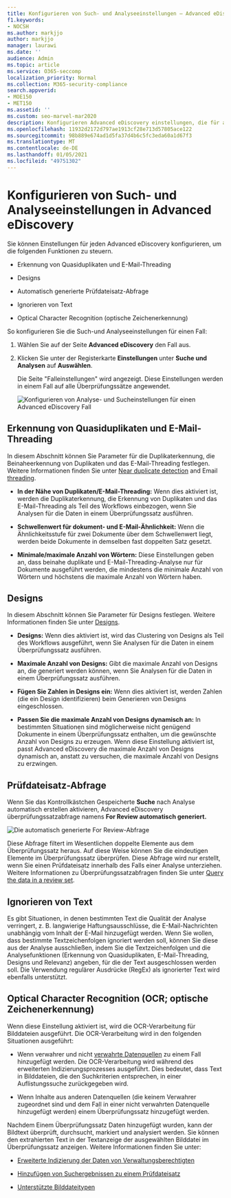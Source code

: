 ```yaml
---
title: Konfigurieren von Such- und Analyseeinstellungen – Advanced eDiscovery
f1.keywords:
- NOCSH
ms.author: markjjo
author: markjjo
manager: laurawi
ms.date: ''
audience: Admin
ms.topic: article
ms.service: O365-seccomp
localization_priority: Normal
ms.collection: M365-security-compliance
search.appverid:
- MOE150
- MET150
ms.assetid: ''
ms.custom: seo-marvel-mar2020
description: Konfigurieren Advanced eDiscovery einstellungen, die für alle Überprüfungssatz in einem Fall gelten. Dies umfasst Einstellungen für die Analyse und optische Zeichenerkennung.
ms.openlocfilehash: 11932d2172d797ae1913cf28e713d57805ace122
ms.sourcegitcommit: 98b889e674ad1d5fa37d4b6c5fc3eda60a1d67f3
ms.translationtype: MT
ms.contentlocale: de-DE
ms.lasthandoff: 01/05/2021
ms.locfileid: "49751302"
---
```

# <a name="configure-search-and-analytics-settings-in-advanced-ediscovery"></a>Konfigurieren von Such- und Analyseeinstellungen in Advanced eDiscovery

Sie können Einstellungen für jeden Advanced eDiscovery konfigurieren, um die folgenden Funktionen zu steuern.

- Erkennung von Quasiduplikaten und E-Mail-Threading

- Designs

- Automatisch generierte Prüfdateisatz-Abfrage

- Ignorieren von Text

- Optical Character Recognition (optische Zeichenerkennung)

So konfigurieren Sie die Such-und Analyseeinstellungen für einen Fall:

1. Wählen Sie auf der Seite **Advanced eDiscovery** den Fall aus.

2. Klicken Sie unter der Registerkarte **Einstellungen** unter **Suche und Analysen** auf **Auswählen**.

   Die Seite "Falleinstellungen" wird angezeigt. Diese Einstellungen werden in einem Fall auf alle Überprüfungssätze angewendet.

   ![Konfigurieren von Analyse- und Sucheinstellungen für einen Advanced eDiscovery Fall](../media/AeDCaseSettings.png)

## <a name="near-duplicates-and-email-threading"></a>Erkennung von Quasiduplikaten und E-Mail-Threading

In diesem Abschnitt können Sie Parameter für die Duplikaterkennung, die Beinaheerkennung von Duplikaten und das E-Mail-Threading festlegen. Weitere Informationen finden Sie unter [Near duplicate detection](near-duplicate-detection-in-advanced-ediscovery.md) and Email [threading](email-threading-in-advanced-ediscovery.md).

- **In der Nähe von Duplikaten/E-Mail-Threading:** Wenn dies aktiviert ist, werden die Duplikaterkennung, die Erkennung von Duplikaten und das E-Mail-Threading als Teil des Workflows einbezogen, wenn Sie Analysen für die Daten in einem Überprüfungssatz ausführen.

- **Schwellenwert für dokument- und E-Mail-Ähnlichkeit:** Wenn die Ähnlichkeitsstufe für zwei Dokumente über dem Schwellenwert liegt, werden beide Dokumente in demselben fast doppelten Satz gesetzt.

- **Minimale/maximale Anzahl von Wörtern:** Diese Einstellungen geben an, dass beinahe duplikate und E-Mail-Threading-Analyse nur für Dokumente ausgeführt werden, die mindestens die minimale Anzahl von Wörtern und höchstens die maximale Anzahl von Wörtern haben.

## <a name="themes"></a>Designs

In diesem Abschnitt können Sie Parameter für Designs festlegen. Weitere Informationen finden Sie unter [Designs](themes-in-advanced-ediscovery.md).

- **Designs:** Wenn dies aktiviert ist, wird das Clustering von Designs als Teil des Workflows ausgeführt, wenn Sie Analysen für die Daten in einem Überprüfungssatz ausführen.

- **Maximale Anzahl von Designs:** Gibt die maximale Anzahl von Designs an, die generiert werden können, wenn Sie Analysen für die Daten in einem Überprüfungssatz ausführen.

- **Fügen Sie Zahlen in Designs ein:** Wenn dies aktiviert ist, werden Zahlen (die ein Design identifizieren) beim Generieren von Designs eingeschlossen. 

- **Passen Sie die maximale Anzahl von Designs dynamisch an:** In bestimmten Situationen sind möglicherweise nicht genügend Dokumente in einem Überprüfungssatz enthalten, um die gewünschte Anzahl von Designs zu erzeugen. Wenn diese Einstellung aktiviert ist, passt Advanced eDiscovery die maximale Anzahl von Designs dynamisch an, anstatt zu versuchen, die maximale Anzahl von Designs zu erzwingen.

## <a name="review-set-query"></a>Prüfdateisatz-Abfrage

Wenn Sie das Kontrollkästchen Gespeicherte **Suche** nach Analyse automatisch erstellen aktivieren, Advanced eDiscovery überprüfungssatzabfrage namens **For Review automatisch generiert.** 

![Die automatisch generierte For Review-Abfrage](../media/AeDForReviewQuery.png)

Diese Abfrage filtert im Wesentlichen doppelte Elemente aus dem Überprüfungssatz heraus. Auf diese Weise können Sie die eindeutigen Elemente im Überprüfungssatz überprüfen. Diese Abfrage wird nur erstellt, wenn Sie einen Prüfdateisatz innerhalb des Falls einer Analyse unterziehen. Weitere Informationen zu Überprüfungssatzabfragen finden Sie unter [Query the data in a review set](review-set-search.md).

## <a name="ignore-text"></a>Ignorieren von Text

Es gibt Situationen, in denen bestimmten Text die Qualität der Analyse verringert, z. B. langwierige Haftungsausschlüsse, die E-Mail-Nachrichten unabhängig vom Inhalt der E-Mail hinzugefügt werden. Wenn Sie wollen, dass bestimmte Textzeichenfolgen ignoriert werden soll, können Sie diese aus der Analyse ausschließen, indem Sie die Textzeichenfolgen und die Analysefunktionen (Erkennung von Quasiduplikaten, E-Mail-Threading, Designs und Relevanz) angeben, für die der Text ausgeschlossen werden soll. Die Verwendung regulärer Ausdrücke (RegEx) als ignorierter Text wird ebenfalls unterstützt. 

## <a name="optical-character-recognition-ocr"></a>Optical Character Recognition (OCR; optische Zeichenerkennung)

Wenn diese Einstellung aktiviert ist, wird die OCR-Verarbeitung für Bilddateien ausgeführt. Die OCR-Verarbeitung wird in den folgenden Situationen ausgeführt:

- Wenn verwahrer und nicht [verwahrte Datenquellen](non-custodial-data-sources.md) zu einem Fall hinzugefügt werden. Die OCR-Verarbeitung wird während des erweiterten Indizierungsprozesses ausgeführt. Dies bedeutet, dass Text in Bilddateien, die den Suchkriterien entsprechen, in einer Auflistungssuche zurückgegeben wird.

- Wenn Inhalte aus anderen Datenquellen (die keinem Verwahrer zugeordnet sind und dem Fall in einer nicht verwahrten Datenquelle hinzugefügt werden) einem Überprüfungssatz hinzugefügt werden.

Nachdem Einem Überprüfungssatz Daten hinzugefügt wurden, kann der Bildtext überprüft, durchsucht, markiert und analysiert werden. Sie können den extrahierten Text in der Textanzeige der ausgewählten Bilddatei im Überprüfungssatz anzeigen. Weitere Informationen finden Sie unter:

- [Erweiterte Indizierung der Daten von Verwaltungsberechtigten](indexing-custodian-data.md)

- [Hinzufügen von Suchergebnissen zu einem Prüfdateisatz](add-data-to-review-set.md#optical-character-recognition)

- [Unterstützte Bilddateitypen](supported-filetypes-ediscovery20.md#image)
